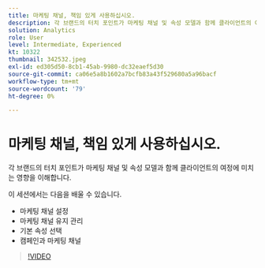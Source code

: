 ```yaml
---
title: 마케팅 채널, 책임 있게 사용하십시오.
description: 각 브랜드의 터치 포인트가 마케팅 채널 및 속성 모델과 함께 클라이언트의 여정에 미치는 영향을 파악합니다. 이 세션에서는 ... (설명은 60~160자 사이여야 함)
solution: Analytics
role: User
level: Intermediate, Experienced
kt: 10322
thumbnail: 342532.jpeg
exl-id: ed305d50-8cb1-45ab-9980-dc32eaef5d30
source-git-commit: ca06e5a8b1602a7bcfb83a43f529680a5a96bacf
workflow-type: tm+mt
source-wordcount: '79'
ht-degree: 0%

---
```


# 마케팅 채널, 책임 있게 사용하십시오.

각 브랜드의 터치 포인트가 마케팅 채널 및 속성 모델과 함께 클라이언트의 여정에 미치는 영향을 이해합니다.

이 세션에서는 다음을 배울 수 있습니다.

* 마케팅 채널 설정
* 마케팅 채널 유지 관리
* 기본 속성 선택
* 캠페인과 마케팅 채널

>[!VIDEO](https://video.tv.adobe.com/v/342532/?quality=12&learn=on)
